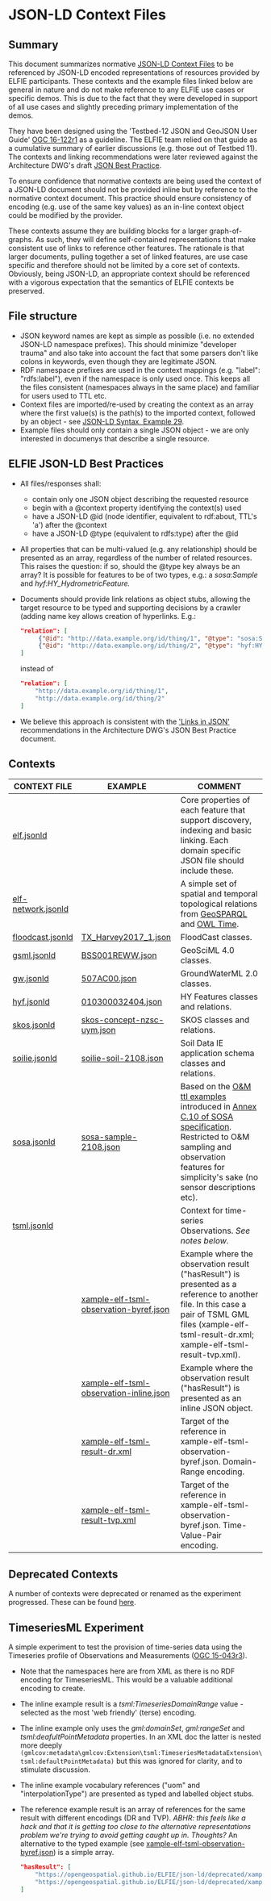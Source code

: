 # JSON-LD Context Files

## Summary
This document summarizes normative [JSON-LD Context
Files](https://www.w3.org/TR/json-ld/#the-context) to be referenced by
JSON-LD encoded representations of resources provided by ELFIE participants.
These contexts and the example files linked below are general in nature and
do not make reference to any ELFIE use cases or specific demos. This is
due to the fact that they were developed in support of all use cases and
slightly preceding primary implementation of the demos.

They have been designed using the 'Testbed-12 JSON and GeoJSON User Guide'
[OGC 16-122r1](http://docs.opengeospatial.org/guides/16-122r1.html) as a
guideline. The ELFIE team relied on that guide as a cumulative summary 
of earlier discussions (e.g. those out of Testbed 11). The contexts and 
linking recommendations were later reviewed against the Architecture DWG's 
draft [JSON Best Practice](https://github.com/opengeospatial/architecture-dwg/tree/master/json-best-practice).

To ensure confidence that normative contexts are being used the context of 
a JSON-LD document should not be provided inline but by reference to 
the normative context document. This practice should ensure consistency of 
encoding (e.g. use of the same key values) as an in-line context object 
could be modified by the provider.

These contexts assume they are building blocks for a larger graph-of-graphs.
As such, they will define self-contained representations that make consistent
use of links to reference other features. The rationale is that larger documents,
pulling together a set of linked features, are use case specific and therefore
should not be limited by a core set of contexts. Obviously, being JSON-LD, an
appropriate context should be referenced with a vigorous expectation that the 
semantics of ELFIE contexts be preserved.

## File structure
- JSON keyword names are kept as simple as possible (i.e. no extended JSON-LD
namespace prefixes). This should minimize "developer trauma" and also take into
account the fact that some parsers don't like colons in keywords, even though
they are legitimate JSON.
- RDF namespace prefixes are used in the context mappings (e.g. "label":
"rdfs:label"), even if the namespace is only used once. This keeps all
the files consistent (namespaces always in the same place) and familiar
for users used to TTL etc.
- Context files are imported/re-used by creating the context as an array
where the first value(s) is the path(s) to the imported context, followed by
an object - see
[JSON-LD Syntax, Example 29](https://www.w3.org/TR/json-ld-syntax/#the-context).
- Example files should only contain a single JSON object - we are only interested 
in documenys that describe a single resource.

## ELFIE JSON-LD Best Practices
- All files/responses shall:
    - contain only one JSON object describing the requested resource
    - begin with a @context property identifying the context(s) used
    - have a JSON-LD @id (node identifier, equivalent to rdf:about, TTL's 'a') 
    after the @context
    - have a JSON-LD @type (equivalent to rdfs:type) after the @id
- All properties that can be multi-valued (e.g. any relationship) should be
presented as an array, regardless of the number of related resources. This raises 
the question: if so, should the @type key always be an array? It is possible 
for features to be of two types, e.g.: a _sosa:Sample_ and _hyf:HY\_HydrometricFeature._
- Documents should provide link relations as object stubs, allowing the
target resource to be typed and supporting decisions by a crawler (adding name
key allows creation of hyperlinks. E.g.:  

    ```json
    "relation": [
         {"@id": "http://data.example.org/id/thing/1", "@type": "sosa:Sample"},
         {"@id": "http://data.example.org/id/thing/2", "@type": "hyf:HY_River"}
    ]  
     ```

    instead of  

    ```json
    "relation": [
        "http://data.example.org/id/thing/1",
        "http://data.example.org/id/thing/2"
    ]
    ```
- We believe this approach is consistent with the ['Links in JSON'](https://github.com/opengeospatial/architecture-dwg/blob/master/json-best-practice/clause-json-encoding.adoc)
recommendations in the Architecture DWG's JSON Best Practice document.

## Contexts

| CONTEXT FILE | EXAMPLE | COMMENT | 
| ------------ | ------- | ------- | 
| [elf.jsonld](https://opengeospatial.github.io/ELFIE/json-ld/elf.jsonld) |  | Core properties of each feature that support discovery, indexing and basic linking. Each domain specific JSON file should include these. | 
| [elf-network.jsonld](https://opengeospatial.github.io/ELFIE/json-ld/elf-network.jsonld) |  | A simple set of spatial and temporal topological relations from [GeoSPARQL](https://www.opengeospatial.org/standards/geosparql) and [OWL Time](https://www.w3.org/TR/owl-time/). | 
| [floodcast.jsonld](https://opengeospatial.github.io/ELFIE/json-ld/floodcast.jsonld) | [TX_Harvey2017_1.json](https://opengeospatial.github.io/ELFIE/dewberry/fe-harvey/floodcast/TX_Harvey2017_1.json) | FloodCast classes. |
| [gsml.jsonld](https://opengeospatial.github.io/ELFIE/json-ld/gsml.jsonld) | [BSS001REWW.json](https://opengeospatial.github.io/ELFIE/FR/Borehole/sgsr/BSS001REWW.json) | GeoSciML 4.0 classes. |
| [gw.jsonld](https://opengeospatial.github.io/ELFIE/json-ld/gw.jsonld) | [507AC00.json](https://opengeospatial.github.io/ELFIE/FR/Aquifer/sgsr/507AC00.json) | GroundWaterML 2.0 classes. |
| [hyf.jsonld](https://opengeospatial.github.io/ELFIE/json-ld/hyf.jsonld) | [010300032404.json](https://opengeospatial.github.io/ELFIE/usgs/nhdplusflowline/uswb/010300032404.json) | HY Features classes and relations. |
| [skos.jsonld](https://opengeospatial.github.io/ELFIE/json-ld/skos.jsonld) | [skos-concept-nzsc-uym.json](https://opengeospatial.github.io/ELFIE/mwnz/skos-concept-nzsc-uym.json) | SKOS classes and relations. |
| [soilie.jsonld](https://opengeospatial.github.io/ELFIE/json-ld/soilie.jsonld) | [soilie-soil-2108.json](https://opengeospatial.github.io/ELFIE/mwnz/soilie-soil-2108.json) | Soil Data IE application schema classes and relations. |
| [sosa.jsonld](https://opengeospatial.github.io/ELFIE/json-ld/sosa.jsonld) | [sosa-sample-2108.json](https://opengeospatial.github.io/ELFIE/mwnz/sosa-sample-2108.json) | Based on the [O&M ttl examples](https://www.w3.org/TR/vocab-ssn/integrated/examples/om-20.ttl) introduced in [Annex C.10 of SOSA specification](https://www.w3.org/TR/vocab-ssn/#omxml-examples). Restricted to O&M sampling and observation features for simplicity's sake (no sensor descriptions etc). |
| [tsml.jsonld](https://opengeospatial.github.io/ELFIE/json-ld/tsml.jsonld) |  | Context for time-series Observations. _See notes below._ |
| | [xample-elf-tsml-observation-byref.json](https://opengeospatial.github.io/ELFIE/tsml/xample-elf-tsml-observation-byref.json) | Example where the observation result ("hasResult") is presented as a reference to another file. In this case a pair of TSML GML files (xample-elf-tsml-result-dr.xml; xample-elf-tsml-result-tvp.xml). |
| | [xample-elf-tsml-observation-inline.json](https://opengeospatial.github.io/ELFIE/tsml/xample-elf-tsml-observation-inline.json) | Example where the observation result ("hasResult") is presented as an inline JSON object. |
| | [xample-elf-tsml-result-dr.xml](https://opengeospatial.github.io/ELFIE/tsml/xample-elf-tsml-result-dr.xml) | Target of the reference in xample-elf-tsml-observation-byref.json. Domain-Range encoding. |
| | [xample-elf-tsml-result-tvp.xml](https://opengeospatial.github.io/ELFIE/tsml/xample-elf-tsml-result-tvp.xml) | Target of the reference in xample-elf-tsml-observation-byref.json. Time-Value-Pair encoding. | 

## Deprecated Contexts
A number of contexts were deprecated or renamed as the experiment progressed. These can be found 
[here](https://opengeospatial.github.io/ELFIE/json-ld/deprecated/).

## TimeseriesML Experiment
A simple experiment to test the provision of time-series data using the Timeseries 
profile of Observations and Measurements ([OGC 15-043r3](http://docs.opengeospatial.org/is/15-043r3/15-043r3.html)).
- Note that the namespaces here are from XML as there is no RDF encoding for
TimeseriesML. This would be a valuable additional encoding to create.
- The inline example result is a _tsml:TimeseriesDomainRange_ value - selected
as the most 'web friendly' (terse) encoding.
- The inline example only uses the _gml:domainSet_, _gml:rangeSet_ and
_tsml:deafultPointMetadata_ properties. In an XML doc the latter is nested more deeply 
`(gmlcov:metadata\gmlcov:Extension\tsml:TimeseriesMetadataExtension\tsml:defaultPointMetadata)`
but this was ignored for clarity, and to stimulate discussion.
- The inline example vocabulary references ("uom" and "interpolationType") are
presented as typed and labelled object stubs.
- The reference example result is an array of references for the same result
with different encodings (DR and TVP). _ABHR: this feels like a hack and that
it is getting too close to the alternative representations problem we're trying
to avoid getting caught up in. Thoughts?_ An alternative to the typed example 
(see [xample-elf-tsml-observation-byref.json](https://opengeospatial.github.io/ELFIE/json-ld/deprecated/xample-elf-tsml-observation-byref.json)) 
is a simple array.

    ```json
    "hasResult": [
        "https://opengeospatial.github.io/ELFIE/json-ld/deprecated/xample-elf-tsml-result-dr.xml",
        "https://opengeospatial.github.io/ELFIE/json-ld/deprecated/xample-elf-tsml-result-tvp.xml"
    ]
     ```